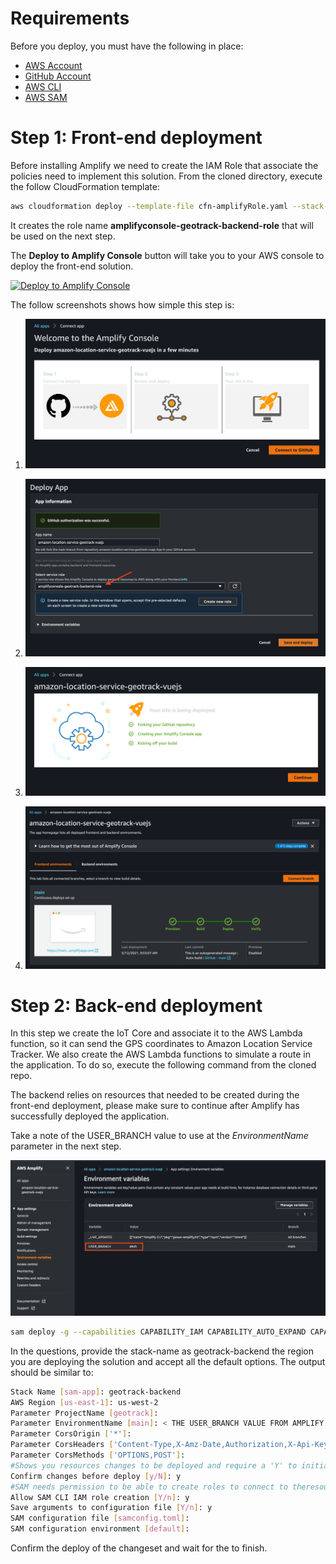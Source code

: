 # Requirements
Before you deploy, you must have the following in place:
*  [AWS Account](https://aws.amazon.com/account/) 
*  [GitHub Account](https://github.com/) 
*  [AWS CLI](https://aws.amazon.com/cli/) 
*  [AWS SAM](https://aws.amazon.com/serverless/sam/) 
 
# Step 1: Front-end deployment

Before installing Amplify we need to create the IAM Role that associate the policies need to implement this solution. From the cloned directory, execute the follow CloudFormation template: 

```bash
aws cloudformation deploy --template-file cfn-amplifyRole.yaml --stack-name geotrack-amplify-role --capabilities CAPABILITY_NAMED_IAM
```

It creates the role name **amplifyconsole-geotrack-backend-role** that will be used on the next step.

The **Deploy to Amplify Console** button will take you to your AWS console to deploy the front-end solution.

<a href="https://console.aws.amazon.com/amplify/home#/deploy?repo=https://github.com/aws-samples/amazon-location-service-geotrack-vuejs">
    <img src="https://oneclick.amplifyapp.com/button.svg" alt="Deploy to Amplify Console">
</a>


The follow screenshots shows how simple this step is:

1. ![alt text](../images/amplify-console-01.png)

2. ![alt text](../images/amplify-console-02.png)

3. ![alt text](../images/amplify-console-03.png)

4. ![alt text](../images/amplify-console-04.png)

# Step 2: Back-end deployment

In this step we create the IoT Core and associate it to the AWS Lambda function, so it can send the GPS coordinates to Amazon Location Service Tracker. We also create the AWS Lambda functions to simulate a route in the application. To do so, execute the following command from the cloned repo. 

The backend relies on resources that needed to be created during the front-end deployment, please make sure to continue after Amplify has successfully deployed the application. 

Take a note of the USER_BRANCH value to use at the *EnvironmentName* parameter in the next step.

![alt text](../images/amplify-console-05.png)

```bash
sam deploy -g --capabilities CAPABILITY_IAM CAPABILITY_AUTO_EXPAND CAPABILITY_NAMED_IAM
```

In the questions, provide the stack-name as geotrack-backend the region you are deploying the solution and accept all the default options. The output should be similar to:

```bash
Stack Name [sam-app]: geotrack-backend
AWS Region [us-east-1]: us-west-2
Parameter ProjectName [geotrack]:
Parameter EnvironmentName [main]: < THE USER_BRANCH VALUE FROM AMPLIFY >
Parameter CorsOrigin ['*']:
Parameter CorsHeaders ['Content-Type,X-Amz-Date,Authorization,X-Api-KeyX-Amz-Security-Token']:
Parameter CorsMethods ['OPTIONS,POST']:
#Shows you resources changes to be deployed and require a 'Y' to initiatedeploy
Confirm changes before deploy [y/N]: y
#SAM needs permission to be able to create roles to connect to theresources in your template
Allow SAM CLI IAM role creation [Y/n]: y
Save arguments to configuration file [Y/n]: y
SAM configuration file [samconfig.toml]:
SAM configuration environment [default]:
```

Confirm the deploy of the changeset and wait for the to finish.